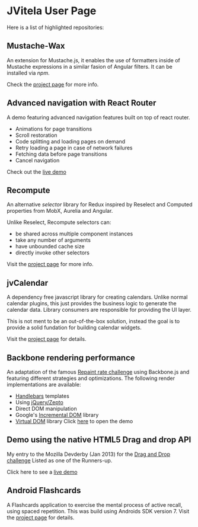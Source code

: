# JVitela User Page
Here is a list of highlighted repositories:

## Mustache-Wax
An extension for Mustache.js, it enables the use of formatters inside of Mustache expressions in a similar fasion of Angular filters. It can be installed via *npm*.

Check the [project page](https://github.com/jvitela/mustache-wax) for more info.

## Advanced navigation with React Router
A demo featuring advanced navigation features built on top of react router.
- Animations for page transitions
- Scroll restoration
- Code splitting and loading pages on demand
- Retry loading a page in case of network failures
- Fetching data before page transitions
- Cancel navigation

Check out the [live demo](https://jvitela.github.io/react-router-lazy-transitions/)

## Recompute
An alternative *selector* library for Redux inspired by Reselect and Computed properties from MobX, Aurelia and Angular. 

Unlike Reselect, Recompute selectors can:
- be shared across multiple component instances
- take any number of arguments
- have unbounded cache size
- directly invoke other selectors

Visit the [project page](https://github.com/jvitela/mustache-wax) for more info.

## jvCalendar
A dependency free javascript library for creating calendars. 
Unlike normal calendar plugins, this just provides the business logic to 
generate the calendar data. 
Library consumers are responsible for providing the UI layer.

This is not ment to be an out-of-the-box solution, instead the goal is to provide a solid fundation for building calendar widgets.

Visit the [project page](https://jvitela.github.io/jvCalendar/) for details.


## Backbone rendering performance
An adaptation of the famous [Repaint rate challenge](http://mathieuancelin.github.io/js-repaint-perfs/) using Backbone.js and featuring different strategies and optimizations.
The following render implementations are available:
- [Handlebars](https://handlebarsjs.com/) templates
- Using [jQuery/Zepto](https://zeptojs.com/)
- Direct DOM manipulation
- Google's [Incremental DOM](http://google.github.io/incremental-dom/) library
- [Virtual DOM](https://github.com/Matt-Esch/virtual-dom) library
Click [here](http://jvitela.github.io/backbone-dbmon/) to open the demo

## Demo using the native HTML5 Drag and drop API
My entry to the Mozilla Devderby (Jan 2013) for the [Drag and Drop challenge](https://hacks.mozilla.org/2013/03/announcing-the-winners-of-the-january-2013-dev-derby/)
Listed as one of the Runners-up.

Click here to see a [live demo](http://jvitela.github.io/devderby-jan-2013)

## Android Flashcards
A Flashcards application to exercise the mental process of active recall, using spaced repetition.
This was build using Androids SDK version 7.
Visit the [project page](https://github.com/jvitela/android-flashcards) for details.